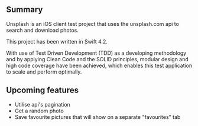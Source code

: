 ## Summary

Unsplash is an iOS client test project that uses the unsplash.com api to search and download photos. 

This project has been written in Swift 4.2.

With use of Test Driven Development (TDD) as a developing methodology and by applying Clean Code and the SOLID principles, modular design and high code coverage have been achieved, which enables this test application to scale and perform optimally.

## Upcoming features

- Utilise api's pagination
- Get a random photo
- Save favourite pictures that will show on a separate "favourites" tab
